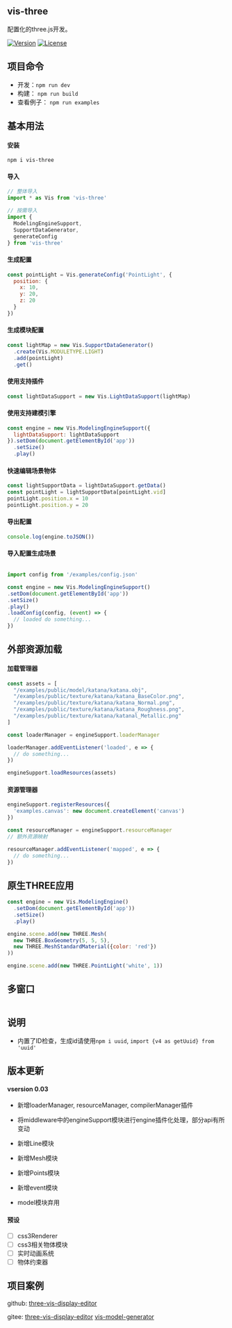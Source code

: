 ## vis-three

配置化的three.js开发。

<p>
  <a href="https://www.npmjs.com/package/vis-three"><img src="https://img.shields.io/badge/Versioin-0.0.3-{}" alt="Version"></a>
  <a href="https://www.npmjs.com/package/vis-three"><img src="https://img.shields.io/badge/License-MIT-{}" alt="License"></a>
</p>

## 项目命令

* 开发：`npm run dev`
* 构建： `npm run build`
* 查看例子： `npm run examples`

## 基本用法

#### 安装
```
npm i vis-three
```

#### 导入

``` js
// 整体导入
import * as Vis from 'vis-three'

// 按需导入
import { 
  ModelingEngineSupport,
  SupportDataGenerator,
  generateConfig
} from 'vis-three'
```

#### 生成配置

``` js
const pointLight = Vis.generateConfig('PointLight', {
  position: {
    x: 10,
    y: 20,
    z: 20
  }
})
```

#### 生成模块配置

``` js
const lightMap = new Vis.SupportDataGenerator()
  .create(Vis.MODULETYPE.LIGHT)
  .add(pointLight)
  .get()
```

#### 使用支持插件
``` js
const lightDataSupport = new Vis.LightDataSupport(lightMap)
```

#### 使用支持建模引擎
``` js
const engine = new Vis.ModelingEngineSupport({
  lightDataSupport: lightDataSupport
}).setDom(document.getElementById('app'))
  .setSize()
  .play()
```

#### 快速编辑场景物体
``` js
const lightSupportData = lightDataSupport.getData()
const pointLight = lightSupportData[pointLight.vid]
pointLight.position.x = 10
pointLight.position.y = 20
```

#### 导出配置
``` js
console.log(engine.toJSON())
```

#### 导入配置生成场景
``` js

import config from '/examples/config.json'

const engine = new Vis.ModelingEngineSupport()
.setDom(document.getElementById('app'))
.setSize()
.play()
.loadConfig(config, (event) => {
  // loaded do something...
})
```

## 外部资源加载

#### 加载管理器
``` js
const assets = [
  "/examples/public/model/katana/katana.obj",
  "/examples/public/texture/katana/katana_BaseColor.png",
  "/examples/public/texture/katana/katana_Normal.png",
  "/examples/public/texture/katana/katana_Roughness.png",
  "/examples/public/texture/katana/katanal_Metallic.png"
]

const loaderManager = engineSupport.loaderManager

loaderManager.addEventListener('loaded', e => {
  // do something...
})

engineSupport.loadResources(assets)

```
#### 资源管理器
``` js
engineSupport.registerResources({
  'examples.canvas': new document.createElement('canvas')
})

const resourceManager = engineSupport.resourceManager
// 额外资源映射

resourceManager.addEventListener('mapped', e => {
  // do something...
})

```

## 原生THREE应用

``` js
const engine = new Vis.ModelingEngine()
  .setDom(document.getElementById('app'))
  .setSize()
  .play()

engine.scene.add(new THREE.Mesh(
  new THREE.BoxGeometry(5, 5, 5),
  new THREE.MeshStandardMaterial({color: 'red'})
))

engine.scene.add(new THREE.PointLight('white', 1))

```

## 多窗口

``` js

```

## 说明
* 内置了ID检查，生成id请使用`npm i uuid`, `import {v4 as getUuid} from 'uuid'`


## 版本更新

#### vsersion 0.03
* 新增loaderManager, resourceManager, compilerManager插件
* 将middleware中的engineSupport模块进行engine插件化处理，部分api有所变动
* 新增Line模块
* 新增Mesh模块
* 新增Points模块
* 新增event模块

* model模块弃用
#### 预设

- [ ] css3Renderer
- [ ] css3相关物体模块
- [ ] 实时动画系统
- [ ] 物体约束器

## 项目案例

github: 
[three-vis-display-editor](https://github.com/Shiotsukikaedesari/three-vis-display-editor)


gitee:
[three-vis-display-editor](https://gitee.com/Shiotsukikaedesari/three-vis-display-editor)
[vis-model-generator](http://shiotsukikaedesari.gitee.io/vis-model-generator)

